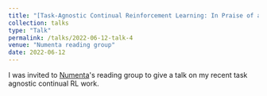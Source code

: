 ```yaml
---
title: "[Task-Agnostic Continual Reinforcement Learning: In Praise of a Simple Baseline](https://www.youtube.com/watch?v=dR93mmjNdpc&list=PLrWIig8WOF5WmsgGvgRlO5GPWdsBsQp06&index=3)"
collection: talks
type: "Talk"
permalink: /talks/2022-06-12-talk-4
venue: "Numenta reading group"
date: 2022-06-12
---
```


I was invited to [Numenta](https://www.numenta.com/)'s reading group to give a talk on my recent task agnostic continual RL work.

